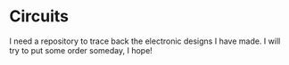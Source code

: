 # Circuits
I need a repository to trace back the electronic designs I have made.
I will try to put some order someday, I hope!
